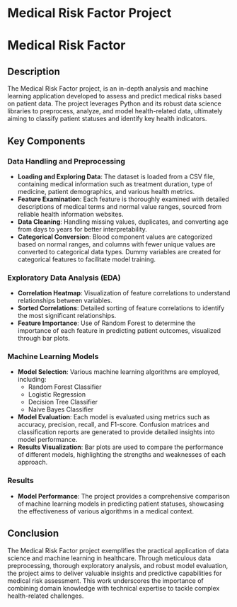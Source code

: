 # Medical Risk Factor Project


# Medical Risk Factor

## Description

The Medical Risk Factor project, is an in-depth analysis and machine learning application developed to assess and predict medical risks based on patient data. The project leverages Python and its robust data science libraries to preprocess, analyze, and model health-related data, ultimately aiming to classify patient statuses and identify key health indicators.

## Key Components

### Data Handling and Preprocessing

- **Loading and Exploring Data**: The dataset is loaded from a CSV file, containing medical information such as treatment duration, type of medicine, patient demographics, and various health metrics.
- **Feature Examination**: Each feature is thoroughly examined with detailed descriptions of medical terms and normal value ranges, sourced from reliable health information websites.
- **Data Cleaning**: Handling missing values, duplicates, and converting age from days to years for better interpretability.
- **Categorical Conversion**: Blood component values are categorized based on normal ranges, and columns with fewer unique values are converted to categorical data types. Dummy variables are created for categorical features to facilitate model training.

### Exploratory Data Analysis (EDA)

- **Correlation Heatmap**: Visualization of feature correlations to understand relationships between variables.
- **Sorted Correlations**: Detailed sorting of feature correlations to identify the most significant relationships.
- **Feature Importance**: Use of Random Forest to determine the importance of each feature in predicting patient outcomes, visualized through bar plots.

### Machine Learning Models

- **Model Selection**: Various machine learning algorithms are employed, including:
  - Random Forest Classifier
  - Logistic Regression
  - Decision Tree Classifier
  - Naive Bayes Classifier
- **Model Evaluation**: Each model is evaluated using metrics such as accuracy, precision, recall, and F1-score. Confusion matrices and classification reports are generated to provide detailed insights into model performance.
- **Results Visualization**: Bar plots are used to compare the performance of different models, highlighting the strengths and weaknesses of each approach.

### Results

- **Model Performance**: The project provides a comprehensive comparison of machine learning models in predicting patient statuses, showcasing the effectiveness of various algorithms in a medical context.

## Conclusion

The Medical Risk Factor project exemplifies the practical application of data science and machine learning in healthcare. Through meticulous data preprocessing, thorough exploratory analysis, and robust model evaluation, the project aims to deliver valuable insights and predictive capabilities for medical risk assessment. This work underscores the importance of combining domain knowledge with technical expertise to tackle complex health-related challenges.
